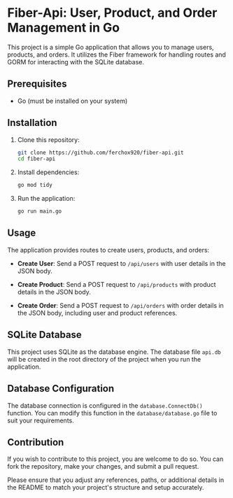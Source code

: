 # Fiber-Api: User, Product, and Order Management in Go

This project is a simple Go application that allows you to manage users, products, and orders. It utilizes the Fiber framework for handling routes and GORM for interacting with the SQLite database.

## Prerequisites

- Go (must be installed on your system)

## Installation

1. Clone this repository:

   ```sh
   git clone https://github.com/ferchox920/fiber-api.git
   cd fiber-api
   ```

2. Install dependencies:

   ```sh
   go mod tidy
   ```

3. Run the application:

   ```sh
   go run main.go
   ```

## Usage

The application provides routes to create users, products, and orders:

- **Create User**: Send a POST request to `/api/users` with user details in the JSON body.

- **Create Product**: Send a POST request to `/api/products` with product details in the JSON body.

- **Create Order**: Send a POST request to `/api/orders` with order details in the JSON body, including user and product references.

## SQLite Database

This project uses SQLite as the database engine. The database file `api.db` will be created in the root directory of the project when you run the application.

## Database Configuration

The database connection is configured in the `database.ConnectDb()` function. You can modify this function in the `database/database.go` file to suit your requirements.

## Contribution

If you wish to contribute to this project, you are welcome to do so. You can fork the repository, make your changes, and submit a pull request.


Please ensure that you adjust any references, paths, or additional details in the README to match your project's structure and setup accurately.